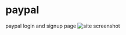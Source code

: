 # paypal
paypal login and signup page
![site screenshot](https://res.cloudinary.com/hirra/image/upload/v1644314722/Screenshot_3_ahrvgm.png)
